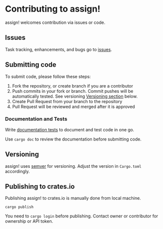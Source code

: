 # Contributing to assign!

assign! welcomes contribution via issues or code.

## Issues

Task tracking, enhancements, and bugs go to [issues](https://github.com/Kelerchian/assign/issues).

## Submitting code

To submit code, please follow these steps:

1. Fork the repository, or create branch if you are a contributor
2. Push commits in your fork or branch. Commit pushes will be automatically tested. See versioning [Versioning section](#versioning) below.
3. Create Pull Request from your branch to the repository
4. Pull Request will be reviewed and merged after it is approved

### Documentation and Tests

Write [documentation tests](https://doc.rust-lang.org/rustdoc/documentation-tests.html) to document and test code in one go.

Use `cargo doc` to review the documentation before submitting code.

## Versioning

assign! uses [semver](https://semver.org/) for versioning. Adjust the version in `Cargo.toml` accordingly.

## Publishing to crates.io

Publishing assign! to crates.io is manually done from local machine.

```
cargo publish
```

You need to `cargo login` before publishing. Contact owner or contributor for ownership or API token.
